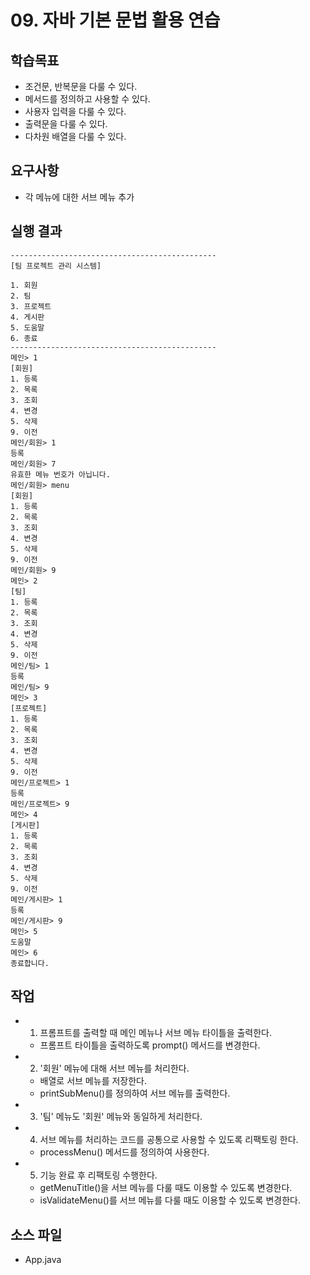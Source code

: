 # 09. 자바 기본 문법 활용 연습

## 학습목표

- 조건문, 반복문을 다룰 수 있다.
- 메서드를 정의하고 사용할 수 있다.
- 사용자 입력을 다룰 수 있다.
- 출력문을 다룰 수 있다.
- 다차원 배열을 다룰 수 있다.

## 요구사항

- 각 메뉴에 대한 서브 메뉴 추가

## 실행 결과

```
----------------------------------------------  
[팀 프로젝트 관리 시스템]

1. 회원
2. 팀
3. 프로젝트
4. 게시판
5. 도움말
6. 종료
----------------------------------------------
메인> 1
[회원]
1. 등록
2. 목록
3. 조회
4. 변경
5. 삭제
9. 이전 
메인/회원> 1
등록
메인/회원> 7
유효한 메뉴 번호가 아닙니다.
메인/회원> menu
[회원]
1. 등록
2. 목록
3. 조회
4. 변경
5. 삭제
9. 이전 
메인/회원> 9
메인> 2
[팀]
1. 등록
2. 목록
3. 조회
4. 변경
5. 삭제
9. 이전 
메인/팀> 1
등록
메인/팀> 9
메인> 3
[프로젝트]
1. 등록
2. 목록
3. 조회
4. 변경
5. 삭제
9. 이전 
메인/프로젝트> 1
등록
메인/프로젝트> 9
메인> 4
[게시판]
1. 등록
2. 목록
3. 조회
4. 변경
5. 삭제
9. 이전 
메인/게시판> 1
등록
메인/게시판> 9
메인> 5
도움말
메인> 6
종료합니다.
```

## 작업

- 1) 프롬프트를 출력할 때 메인 메뉴나 서브 메뉴 타이틀을 출력한다. 
  - 프롬프트 타이틀을 출력하도록 prompt() 메서드를 변경한다.
- 2) '회원' 메뉴에 대해 서브 메뉴를 처리한다.
  - 배열로 서브 메뉴를 저장한다. 
  - printSubMenu()를 정의하여 서브 메뉴를 출력한다.
- 3) '팀' 메뉴도 '회원' 메뉴와 동일하게 처리한다.
- 4) 서브 메뉴를 처리하는 코드를 공통으로 사용할 수 있도록 리팩토링 한다.
  - processMenu() 메서드를 정의하여 사용한다.
- 5) 기능 완료 후 리팩토링 수행한다.
  - getMenuTitle()을 서브 메뉴를 다룰 때도 이용할 수 있도록 변경한다.
  - isValidateMenu()를 서브 메뉴를 다룰 때도 이용할 수 있도록 변경한다.

## 소스 파일

- App.java

